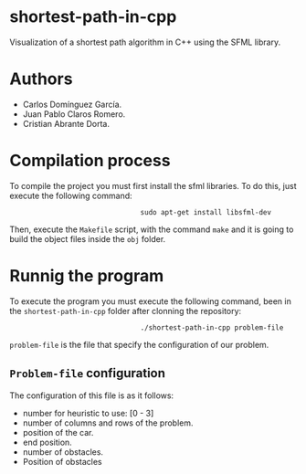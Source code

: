 # shortest-path-in-cpp
Visualization of a shortest path algorithm in C++ using the SFML library.
# Authors
* Carlos Domínguez García.
* Juan Pablo Claros Romero.
* Cristian Abrante Dorta.
# Compilation process
To compile the project you must first install the sfml libraries. To do this, just execute the following command:

                                    sudo apt-get install libsfml-dev

Then, execute the `Makefile` script, with the command `make` and it is going to build the object files inside the `obj` folder.

# Runnig the program
To execute the program you must execute the following command, been in the `shortest-path-in-cpp` folder after clonning the repository:


                                    ./shortest-path-in-cpp problem-file

`problem-file` is the file that specify the configuration of our problem.

## `Problem-file` configuration
The configuration of this file is as it follows:
* number for heuristic to use: [0 - 3]
* number of columns and rows of the problem.
* position of the car.
* end position.
* number of obstacles.
* Position of obstacles
